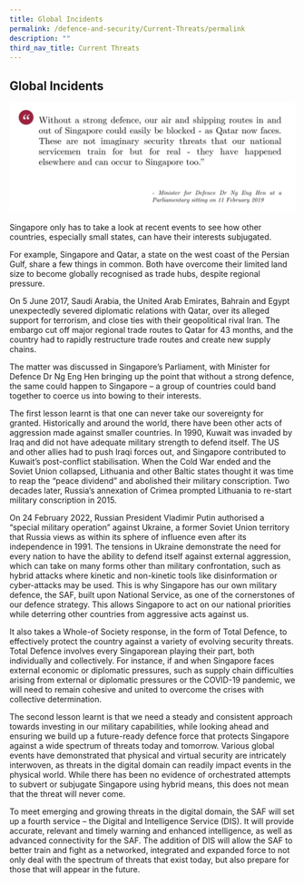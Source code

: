 ```yaml
---
title: Global Incidents
permalink: /defence-and-security/Current-Threats/permalink
description: ""
third_nav_title: Current Threats
---
```

## Global Incidents
![](/images/Defence/Defence%205.jpg)

Singapore only has to take a look at recent events to see how other countries, especially small states, can have their interests subjugated. 

For example, Singapore and Qatar, a state on the west coast of the Persian Gulf, share a few things in common. Both have overcome their limited land size to become globally recognised as trade hubs, despite regional pressure. 

On 5 June 2017, Saudi Arabia, the United Arab Emirates, Bahrain and Egypt unexpectedly severed diplomatic relations with Qatar, over its alleged support for terrorism, and close ties with their geopolitical rival Iran. The embargo cut off major regional trade routes to Qatar for 43 months, and the country had to rapidly restructure trade routes and create new supply chains.

The matter was discussed in Singapore’s Parliament, with Minister for Defence Dr Ng Eng Hen bringing up the point that without a strong defence, the same could happen to Singapore – a group of countries could band together to coerce us into bowing to their interests. 

The first lesson learnt is that one can never take our sovereignty for granted. Historically and around the world, there have been other acts of aggression made against smaller countries. In 1990, Kuwait was invaded by Iraq and did not have adequate military strength to defend itself. The US and other allies had to push Iraqi forces out, and Singapore contributed to Kuwait’s post-conflict stabilisation. When the Cold War ended and the Soviet Union collapsed, Lithuania and other Baltic states thought it was time to reap the “peace dividend” and abolished their military conscription. Two decades later, Russia’s annexation of Crimea prompted Lithuania to re-start military conscription in 2015. 

On 24 February 2022, Russian President Vladimir Putin authorised a “special military operation” against Ukraine, a former Soviet Union territory that Russia views as within its sphere of influence even after its independence in 1991.  The tensions in Ukraine demonstrate the need for every nation to have the ability to defend itself against external aggression, which can take on many forms other than military confrontation, such as hybrid attacks where kinetic and non-kinetic tools like disinformation or cyber-attacks may be used. This is why Singapore has our own military defence, the SAF, built upon National Service, as one of the cornerstones of our defence strategy. This allows Singapore to act on our national priorities while deterring other countries from aggressive acts against us. 

It also takes a Whole-of Society response, in the form of Total Defence, to effectively protect the country against a variety of evolving security threats. Total Defence involves every Singaporean playing their part, both individually and collectively. For instance, if and when Singapore faces external economic or diplomatic pressures, such as supply chain difficulties arising from external or diplomatic pressures or the COVID-19 pandemic, we will need to remain cohesive and united to overcome the crises with collective determination.

The second lesson learnt is that we need a steady and consistent approach towards investing in our military capabilities, while looking ahead and ensuring we build up a future-ready defence force that protects Singapore against a wide spectrum of threats today and tomorrow. Various global events have demonstrated that physical and virtual security are intricately interwoven, as threats in the digital domain can readily impact events in the physical world. While there has been no evidence of orchestrated attempts to subvert or subjugate Singapore using hybrid means, this does not mean that the threat will never come. 

To meet emerging and growing threats in the digital domain, the SAF will set up a fourth service – the Digital and Intelligence Service (DIS). It will provide accurate, relevant and timely warning and enhanced intelligence, as well as advanced connectivity for the SAF. The addition of DIS will allow the SAF to better train and fight as a networked, integrated and expanded force to not only deal with the spectrum of threats that exist today, but also prepare for those that will appear in the future.